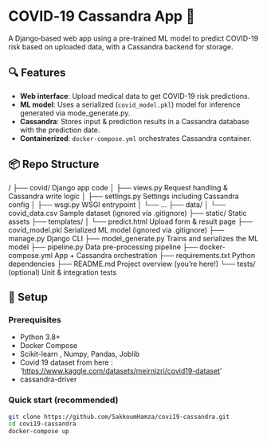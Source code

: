# COVID‑19 Cassandra App 🧬

A Django‑based web app using a pre-trained ML model to predict COVID-19 risk based on uploaded data, with a Cassandra backend for storage.

## 🔍 Features

- **Web interface**: Upload medical data to get COVID-19 risk predictions.
- **ML model**: Uses a serialized (`covid_model.pkl`) model for inference generated via mode_generate.py.
- **Cassandra**: Stores input & prediction results in a Cassandra database with the prediction date.
- **Containerized**: `docker-compose.yml` orchestrates Cassandra container.

## 📦 Repo Structure

/
├── covid/ Django app code
│ ├── views.py Request handling & Cassandra write logic
│ ├── settings.py Settings including Cassandra config
│ ├── wsgi.py WSGI entrypoint
│ └── ...
├── data/
│ └── covid_data.csv Sample dataset (ignored via .gitignore)
├── static/ Static assets
├── templates/
│ └── predict.html Upload form & result page
├── covid_model.pkl Serialized ML model (ignored via .gitignore)
├── manage.py Django CLI
├── model_generate.py Trains and serializes the ML model
├── pipeline.py Data pre-processing pipeline
├── docker-compose.yml App + Cassandra orchestration
├── requirements.txt Python dependencies
├── README.md Project overview (you’re here!)
└── tests/ (optional) Unit & integration tests

## 🚀 Setup

### Prerequisites

- Python 3.8+
- Docker Compose
- Scikit-learn , Numpy, Pandas, Joblib
- Covid 19 dataset from here : 'https://www.kaggle.com/datasets/meirnizri/covid19-dataset'
- cassandra-driver

### Quick start (recommended)

```bash
git clone https://github.com/SakkoumHamza/covi19-cassandra.git
cd covi19-cassandra
docker-compose up
